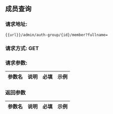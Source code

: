 ## 成员查询
### 请求地址:
```
{{url}}/admin/auth-group/{id}/member?fullname=
```
### 请求方式: GET  
### 请求参数:  

|参数名|说明|必填|示例|  
 |---|---|---|---|  
### 返回参数  

|参数名|说明|必填|示例|  
 |---|---|---|---|  
